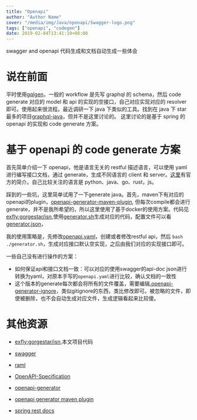 ```yaml
---
title: "Openapi"
author: "Author Name"
cover: "/media/img/Java/openapi/Swagger-logo.png"
tags: ["openapi", "codegen"]
date: 2019-02-04T13:41:19+08:00
---
```


swagger and openapi 代码生成和文档自动生成一些体会

<!--more-->

# 说在前面

平时使用[gqlgen](https://gqlgen.com)，一般的 workflow 是先写 graphql 的 schema，然后 code generate 对应的 model 和 api 的实现的空接口，自己对应实现对应的 resolver 即可。使用起来很流程。最近调研一下 java 下类似的工具。找到在 java 下 star 最多的项目[graphql-java](https://github.com/graphql-java/graphql-java)，但并不是这里讨论的。
这里讨论的是基于 spring 的 openapi 的实现和 code generate 方案。

# 基于 openapi 的 code generate 方案

首先简单介绍一下 openapi，他是语言无关的 restful 描述语言，可以使用 yaml 进行编写接口文档，通过 generate，生成不同语言的 client 和 server。[这里](https://swagger.io/docs/specification/about/)有官方的简介。自己比较关注的语言是 python、java、go、rust，js。

踩到的一些坑，这里简单试用了一下generate java。首先，maven下有对应的openapi的plugin，[openapi-generator-maven-plugin](https://github.com/OpenAPITools/openapi-generator/blob/master/modules/openapi-generator-maven-plugin/README.md), 但每次compile都会进行generate，并不是我所希望的，所以这里使用了基于docker的使用方案。代码见[exfly:gorgestar/isn](https://github.com/gorgestar/isn/tree/v0.0.1),使用[generator.sh](https://github.com/gorgestar/isn/blob/v0.0.1/generator.sh)生成对应的代码，配置文件可以看[generator.json](https://github.com/gorgestar/isn/blob/v0.0.1/generator.json)，

我的使用策略是，先修改[openapi.yaml](https://github.com/gorgestar/isn/blob/v0.0.1/src/main/resources/openapi.yaml)，创建或者修改restful api，然后 `bash ./generator.sh`，生成对应接口默认空实现，之后由我们对应的实现接口即可。

一些自己没有进行操作的方案：

* 如何保证api和接口文档一致：可以对应的使用swagger的api-doc json进行转换为yaml，对原本手写的`openapi.yaml`进行比较，确认文档的一致性
* 这个版本的generate每次都会将所有的文件覆盖，需要编辑[.openapi-generator-ignore](https://github.com/gorgestar/isn/blob/v0.0.1/.openapi-generator-ignore)，类似gitignore的东西，类比修改即可。被忽略的文件，即使被删除，也不会自动生成对应文件，生成逻辑看起来比较傻。


# 其他资源
* [exfly:gorgestar/isn](https://github.com/gorgestar/isn),本文项目代码
* [swagger](https://swagger.io/) 
* [raml](https://raml.org/)
* [OpenAPI-Specification](https://github.com/OAI/OpenAPI-Specification)
* [openapi-generator](https://github.com/OpenAPITools/openapi-generator)
* [openapi generator maven plugin](https://github.com/OpenAPITools/openapi-generator/blob/master/modules/openapi-generator-maven-plugin/README.md)

* [spring rest docs](https://spring.io/projects/spring-restdocs)
